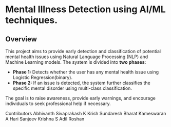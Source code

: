 # Mental Illness Detection using AI/ML techniques.

## Overview
This project aims to provide early detection and classification of potential mental health issues using Natural Language Processing (NLP) and Machine Learning models. The system is divided into **two phases**:
- **Phase 1:** Detects whether the user has any mental health issue using Logistic Regression(binary).
- **Phase 2:** If an issue is detected, the system further classifies the specific mental disorder using multi-class classification.

The goal is to raise awareness, provide early warnings, and encourage individuals to seek professional help if necessary.

Contributors
Abhivanth Sivaprakash
K Krish Sundaresh
Bharat Kameswaran
A Hari
Sanjeev Krishna S
Adil Roshan 
